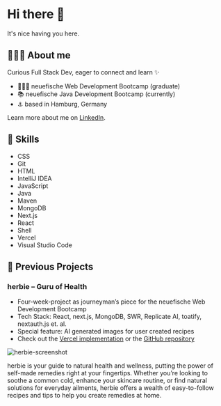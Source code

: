 # Hi there 👋

It's nice having you here.

## 👩🏼‍💻 About me

Curious Full Stack Dev, eager to connect and learn ✨

- 👩🏼‍🎓 neuefische Web Development Bootcamp (graduate)
- 📚 neuefische Java Development Bootcamp (currently)
- ⚓ based in Hamburg, Germany

Learn more about me on [LinkedIn](https://www.linkedin.com/in/nora-kauczor/?locale=en_US).

## 🧠 Skills

- CSS
- Git
- HTML
- IntelliJ IDEA
- JavaScript
- Java
- Maven
- MongoDB
- Next.js
- React
- Shell
- Vercel
- Visual Studio Code

## 🔧 Previous Projects

### herbie – Guru of Health

- Four-week-project as journeyman’s piece for the neuefische Web Development Bootcamp
- Tech Stack: React, next.js, MongoDB, SWR, Replicate AI, toatify, nextauth.js et. al.
- Special feature: AI generated images for user created recipes
- Check out the [Vercel implementation](https://herbie.vercel.app/) or the [GitHub repository](https://github.com/nora-kauczor/herbie---Guru-of-Health)

![herbie-screenshot](https://github.com/user-attachments/assets/fbfc0f5e-4b7b-4bba-b194-869845e549dc)

herbie is your guide to natural health and wellness, putting the power of self-made remedies right at your fingertips. Whether you’re looking to soothe a common cold, enhance your skincare routine, or find natural solutions for everyday ailments, herbie offers a wealth of easy-to-follow recipes and tips to help you create remedies at home.

